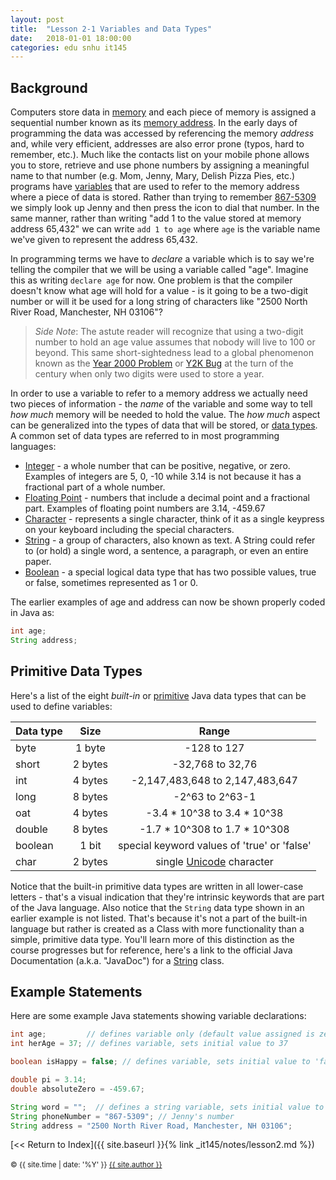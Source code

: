 ```yaml
---
layout: post
title:  "Lesson 2-1 Variables and Data Types"
date:   2018-01-01 18:00:00
categories: edu snhu it145
---
```

## Background
Computers store data in [memory](https://techterms.com/definition/memory) and each piece of memory is assigned a sequential number known as its [memory address](https://en.wikipedia.org/wiki/Memory_address). In the early days of programming the data was accessed by referencing the memory <i>address</i> and, while very efficient, addresses are also error prone (typos, hard to remember, etc.). Much like the contacts list on your mobile phone allows you to store, retrieve and use phone numbers by assigning a meaningful name to that number (e.g. Mom, Jenny, Mary, Delish Pizza Pies, etc.) programs have [variables](https://techterms.com/definition/variable) that are used to refer to the memory address where a piece of data is stored. Rather than trying to remember [867-5309](https://en.wikipedia.org/wiki/867-5309/Jenny) we simply look up Jenny and then press the icon to dial that number. In the same manner, rather than writing "add 1 to the value stored at memory address 65,432" we can write `add 1 to age` where `age` is the variable name we've given to represent the address 65,432.

In programming terms we have to <i>declare</i> a variable which is to say we're telling the compiler that we will be using a variable called "age". Imagine this as writing `declare age` for now. One problem is that the compiler doesn't know what age will hold for a value - is it going to be a two-digit number or will it be used for a long string of characters like "2500 North River Road, Manchester, NH 03106"?

> *Side Note*: The astute reader will recognize that using a two-digit number to hold an age value assumes that nobody will live to 100 or beyond. This same short-sightedness lead to a global phenomenon known as the [Year 2000 Problem](https://en.wikipedia.org/wiki/Year_2000_problem) or [Y2K Bug](https://www.nationalgeographic.org/encyclopedia/Y2K-bug/) at the turn of the century when only two digits were used to store a year.

In order to use a variable to refer to a memory address we actually need two pieces of information - the <i>name</i> of the variable and some way to tell <i>how much</i> memory will be needed to hold the value. The <i>how much</i> aspect can be generalized into the types of data that will be stored, or [data types](https://techterms.com/definition/datatype). A common set of data types are referred to in most programming languages:

* [Integer](https://techterms.com/definition/integer) - a whole number that can be positive, negative, or zero. Examples of integers are 5, 0, -10 while 3.14 is not because it has a fractional part of a whole number.
* [Floating Point](https://techterms.com/definition/floatingpoint) - numbers that include a decimal point and a fractional part. Examples of floating point numbers are 3.14, -459.67
* [Character](https://techterms.com/definition/character) - represents a single character, think of it as a single keypress on your keyboard including the special characters.
* [String](https://techterms.com/definition/string) - a group of characters, also known as text. A String could refer to (or hold) a single word, a sentence, a paragraph, or even an entire paper.
* [Boolean](https://techterms.com/definition/boolean) - a special logical data type that has two possible values, true or false, sometimes represented as 1 or 0.

The earlier examples of age and address can now be shown properly coded in Java as:
```java
int age;
String address;
```
## Primitive Data Types
Here's a list of the eight <i>built-in</i> or [primitive](https://docs.oracle.com/javase/tutorial/java/nutsandbolts/datatypes.html) Java data types that can be used to define variables:

| Data type | Size | Range |
| --------- | :----: | :-----: |
| byte | 1 byte | -128 to 127 |
| short | 2 bytes | -32,768 to 32,76 |
| int | 4 bytes | -2,147,483,648 to 2,147,483,647 |
| long | 8 bytes | -2^63 to 2^63-1 |
| oat | 4 bytes | -3.4 * 10^38 to 3.4 * 10^38 |
| double | 8 bytes | -1.7 * 10^308 to 1.7 * 10^308 |
| boolean | 1 bit | special keyword values of 'true' or 'false' |
| char | 2 bytes | single [Unicode](https://techterms.com/definition/unicode) character |

Notice that the built-in primitive data types are written in all lower-case letters - that's a visual indication that they're intrinsic keywords that are part of the Java language. Also notice that the `String` data type shown in an earlier example is not listed. That's because it's not a part of the built-in language but rather is created as a Class with more functionality than a simple, primitive data type. You'll learn more of this distinction as the course progresses but for reference, here's a link to the official Java Documentation (a.k.a. "JavaDoc") for a [String](https://docs.oracle.com/javase/8/docs/api/java/lang/String.html) class.

## Example Statements
Here are some example Java statements showing variable declarations:
```java
int age;         // defines variable only (default value assigned is zero)
int herAge = 37; // defines variable, sets initial value to 37

boolean isHappy = false; // defines variable, sets initial value to 'false'

double pi = 3.14;
double absoluteZero = -459.67;

String word = "";  // defines a string variable, sets initial value to an empty string (nothing between the quotes)
String phoneNumber = "867-5309"; // Jenny's number
String address = "2500 North River Road, Manchester, NH 03106";
```

[<< Return to Index]({{ site.baseurl }}{% link _it145/notes/lesson2.md %})<br /><br/>
<span><small>&copy; {{ site.time | date: '%Y' }} <a href="/about" class="black">{{ site.author }}</a></small></span>


